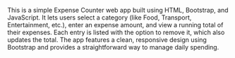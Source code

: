 This is a simple Expense Counter web app built using HTML, Bootstrap, and JavaScript. It lets users select a category (like Food, Transport, Entertainment, etc.), enter an expense amount, and view a running total of their expenses. Each entry is listed with the option to remove it, which also updates the total. The app features a clean, responsive design using Bootstrap and provides a straightforward way to manage daily spending.
